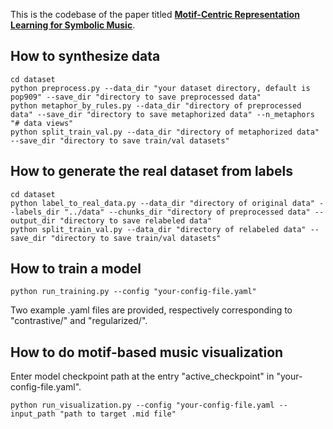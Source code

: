 This is the codebase of the paper titled [**Motif-Centric Representation Learning for Symbolic Music**](https://arxiv.org/abs/2309.10597).

<!-- ***Abstract**: Music motif, as a conceptual building block of composition, is crucial for music structure analysis and automatic composition. While human listeners can identify motifs easily, existing computational models fall short in representing motifs and their developments. The reason is that the nature of motifs is implicit, and the diversity of motif variations extends beyond simple repetitions and modulations. In this study, we aim to learn the implicit relationship between motifs and their variations via representation learning, using the Siamese network architecture and a pretraining and fine-tuning pipeline. A regularization-based method, VICReg, is adopted for pretraining, while contrastive learning is used for fine-tuning. Experimental results on a retrieval-based task show that these two methods complement each other, yielding an improvement of 12.6% in the area under the precision-recall curve. Lastly, we visualize the acquired motif representations, offering an intuitive comprehension of the overall structure of a music piece. As far as we know, this work marks a noteworthy step forward in computational modeling of music motifs. We believe that this work lays the foundations for future applications of motifs in automatic music composition and music information retrieval.* -->

## How to synthesize data
```
cd dataset
python preprocess.py --data_dir "your dataset directory, default is pop909" --save_dir "directory to save preprocessed data"
python metaphor_by_rules.py --data_dir "directory of preprocessed data" --save_dir "directory to save metaphorized data" --n_metaphors "# data views"
python split_train_val.py --data_dir "directory of metaphorized data" --save_dir "directory to save train/val datasets"
```

## How to generate the real dataset from labels
```
cd dataset
python label_to_real_data.py --data_dir "directory of original data" --labels_dir "../data" --chunks_dir "directory of preprocessed data" --output_dir "directory to save relabeled data"
python split_train_val.py --data_dir "directory of relabeled data" --save_dir "directory to save train/val datasets"
```

## How to train a model
```
python run_training.py --config "your-config-file.yaml"
```
Two example .yaml files are provided, respectively corresponding to "contrastive/" and "regularized/".

## How to do motif-based music visualization
Enter model checkpoint path at the entry "active_checkpoint" in "your-config-file.yaml".
```
python run_visualization.py --config "your-config-file.yaml --input_path "path to target .mid file"
```
